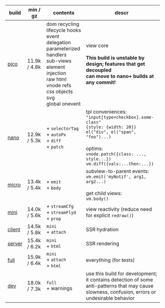 | build       | min / gz     | contents                                                                                                                                                                           | descr                                                                                                                                                                                                            |
| ----------- | ------------ | ---------------------------------------------------------------------------------------------------------------------------------------------------------------------------------- | ---------------------------------------------------------------------------------------------------------------------------------------------------------------------------------------------------------------- |
| [pico][1]   | 11.9k / 4.8k | dom recycling<br>lifecycle hooks<br>event delegation<br>parameterized handlers<br>sub-views<br>element injection<br>raw html<br>vnode refs<br>css objects<br>svg<br>global onevent | view core<br><br>**This build is unstable by design; features that get decoupled<br>can move to nano+ builds at any commit!**                                                                                    |
| [nano][2]   | 12.9k / 5.3k | + `selectorTag`<br> + `autoPx`<br> + `diff`<br> + `patch`<br>                                                                                                                      | tpl conveniences:<br>`"input[type=checkbox].some-class"`<br>`{style: {width: 20}}`<br>`el("div", el("span", "foo")...)`<br><br>optims:<br>`vnode.patch({class: ..., style...})`<br>`vm.diff({vals:...then:...})` |
| [micro][3]  | 13.4k / 5.4k | + `emit`<br> + `body`<br>                                                                                                                                                          | subview-to-parent events:<br>`vm.emit('myNotif', arg1, arg2...)`<br><br>get child views:<br>`vm.body()`                                                                                                          |
| [mini][4]   | 14.0k / 5.6k | + `streamCfg`<br> + `streamFlyd`<br> + `prop`<br>                                                                                                                                  | view reactivity (reduce need for explicit `redraw()`)                                                                                                                                                            |
| [client][5] | 14.5k / 5.8k | `mini`<br> + `attach`<br>                                                                                                                                                          | SSR hydration                                                                                                                                                                                                    |
| [server][6] | 15.4k / 6.2k | `mini`<br> + `html`<br>                                                                                                                                                            | SSR rendering                                                                                                                                                                                                    |
| [full][7]   | 15.9k / 6.4k | `mini`<br> + `attach`<br> + `html`<br>                                                                                                                                             | everything (for tests)                                                                                                                                                                                           |
| [dev][8]    | 18.0k / 7.3k | `full`<br> + warnings                                                                                                                                                              | use this build for development; it contains detection of some<br>anti-patterns that may cause slowness, confusion, errors or<br>undesirable behavior                                                             |

[1]: https://github.com/leeoniya/domvm/blob/3.x-dev/dist/pico/domvm.pico.min.js
[2]: https://github.com/leeoniya/domvm/blob/3.x-dev/dist/nano/domvm.nano.min.js
[3]: https://github.com/leeoniya/domvm/blob/3.x-dev/dist/micro/domvm.micro.min.js
[4]: https://github.com/leeoniya/domvm/blob/3.x-dev/dist/mini/domvm.mini.min.js
[5]: https://github.com/leeoniya/domvm/blob/3.x-dev/dist/client/domvm.client.min.js
[6]: https://github.com/leeoniya/domvm/blob/3.x-dev/dist/server/domvm.server.min.js
[7]: https://github.com/leeoniya/domvm/blob/3.x-dev/dist/full/domvm.full.min.js
[8]: https://github.com/leeoniya/domvm/blob/3.x-dev/dist/dev/domvm.dev.min.js